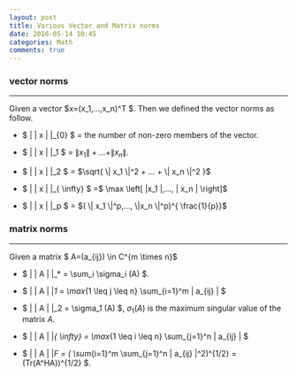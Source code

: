 ```yaml
---
layout: post
title: Various Vector and Matrix norms
date: 2016-05-14 10:45
categories: Math
comments: true
---
```


### vector norms ###
-------
Given a vector $x=(x_1,...,x_n)^T $. Then we defined the vector norms as follow.

-  $ \| \| x \| \|_{0} $  = the number of non-zero members of the vector.

-  $ \| \| x \| \|_1 $ = $\| x_1 \| + ... + \| x_n \|$.

-  $ \| \| x \| \|_2 $ = $\sqrt{ \| x_1 \|^2 + ... + \| x_n \|^2 }$
-  $ \| \| x \| \|_{ \infty} $ =$ \max \left[ \|x_1 \|,..., \| x_n \| \right]$
-  $ \| \| x \| \|_p $  = $( \| x_1 \|^p,..., \|x_n \|^p)^{ \frac{1}{p}}$

### matrix norms ###
-------
Given a matrix $ A=(a_{ij}) \in C^{m \times n}$


- $  \| \| A \| \|_*  =  \sum_i \sigma_i (A) $.

- $  \| \| A \| \|_1  =  \max_{1 \leq j \leq n} \sum_{i=1}^m \| a_{ij} \| $

- $ \| \| A \| \|_2  =  \sigma_1 (A) $, $\sigma_1(A)$ is the maximum singular value of the matrix $A$.

- $  \| \| A \| \|_{ \infty}  =  \max_{1 \leq i \leq n} \sum_{j=1}^n \| a_{ij} \| $

- $  \| \| A \| \|_F = ( \sum_{i=1}^m \sum_{j=1}^n \| a_{ij} \|^2)^{1/2} = (Tr(A^HA))^{1/2} $.
